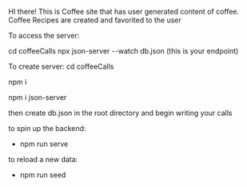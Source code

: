 HI there! This is Coffee site that has user generated content of coffee. 
Coffee Recipes are created and favorited to the user 



To access the server:

cd coffeeCalls
npx json-server --watch db.json (this is your endpoint)


To create server:
cd coffeeCalls

npm i 

npm i json-server

then create db.json in the root directory and begin writing your calls


to spin up the backend: 
- npm run serve


to reload a new data: 
- npm run seed